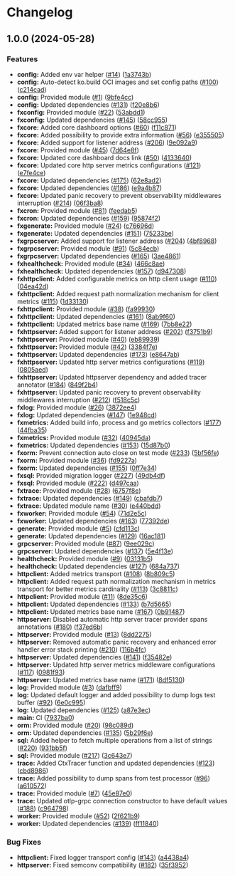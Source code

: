 # Changelog

## 1.0.0 (2024-05-28)


### Features

* **config:** Added env var helper ([#14](https://github.com/ankorstore/yokai/issues/14)) ([1a3743b](https://github.com/ankorstore/yokai/commit/1a3743b80ed61444d49237b7b151de7f8aad2b14))
* **config:** Auto-detect ko.build OCI images and set config paths ([#100](https://github.com/ankorstore/yokai/issues/100)) ([c214cad](https://github.com/ankorstore/yokai/commit/c214cad80af6e0fa43aa3aa16af3fb159c76270f))
* **config:** Provided module ([#1](https://github.com/ankorstore/yokai/issues/1)) ([9bfe4cc](https://github.com/ankorstore/yokai/commit/9bfe4cc14b447457735ee0f23a229a7006a5b5fc))
* **config:** Updated dependencies ([#131](https://github.com/ankorstore/yokai/issues/131)) ([f20e8b6](https://github.com/ankorstore/yokai/commit/f20e8b617639607c9bc0f22cf9857505bbbd7384))
* **fxconfig:** Provided module ([#22](https://github.com/ankorstore/yokai/issues/22)) ([53abdd1](https://github.com/ankorstore/yokai/commit/53abdd1d0812c75f181a70060a706790f0967f4a))
* **fxconfig:** Updated dependencies ([#145](https://github.com/ankorstore/yokai/issues/145)) ([58cc955](https://github.com/ankorstore/yokai/commit/58cc9551ed97c7b9e463f4bd1cefd069ef348b57))
* **fxcore:** Added core dashboard options ([#60](https://github.com/ankorstore/yokai/issues/60)) ([f11c871](https://github.com/ankorstore/yokai/commit/f11c871e8e9ec2eb0c1187ee328c9abbb9369a49))
* **fxcore:** Added possibility to provide extra information ([#56](https://github.com/ankorstore/yokai/issues/56)) ([e355505](https://github.com/ankorstore/yokai/commit/e355505f182677995795e648001312f0467f51dd))
* **fxcore:** Added support for listener address ([#206](https://github.com/ankorstore/yokai/issues/206)) ([9e092a9](https://github.com/ankorstore/yokai/commit/9e092a9206a0077f6c961058d3fec539b3c2c4ac))
* **fxcore:** Provided module ([#45](https://github.com/ankorstore/yokai/issues/45)) ([7d64e8f](https://github.com/ankorstore/yokai/commit/7d64e8f16f2f0655110433aff1089752799bbd45))
* **fxcore:** Updated core dashboard docs link ([#50](https://github.com/ankorstore/yokai/issues/50)) ([4133640](https://github.com/ankorstore/yokai/commit/4133640305961b6a3322960723e6827fb68db0ec))
* **fxcore:** Updated core http server metrics configurations ([#121](https://github.com/ankorstore/yokai/issues/121)) ([e7fe4ce](https://github.com/ankorstore/yokai/commit/e7fe4ce468ee64188fe235633f85a54475095f43))
* **fxcore:** Updated dependencies ([#175](https://github.com/ankorstore/yokai/issues/175)) ([62e8ad2](https://github.com/ankorstore/yokai/commit/62e8ad2e7e7d780fb2b357a9194b4c493beeb1ac))
* **fxcore:** Updated dependencies ([#186](https://github.com/ankorstore/yokai/issues/186)) ([e9a4b87](https://github.com/ankorstore/yokai/commit/e9a4b875069aa12cf6c05323bcbf1123cac863a7))
* **fxcore:** Updated panic recovery to prevent observability middlewares interruption ([#214](https://github.com/ankorstore/yokai/issues/214)) ([06f3ba8](https://github.com/ankorstore/yokai/commit/06f3ba847dd7efae99208e8703770dc12e8b25b3))
* **fxcron:** Provided module ([#81](https://github.com/ankorstore/yokai/issues/81)) ([feedab5](https://github.com/ankorstore/yokai/commit/feedab505fbed308adbf0767e17c6661938873ba))
* **fxcron:** Updated dependencies ([#159](https://github.com/ankorstore/yokai/issues/159)) ([95874f2](https://github.com/ankorstore/yokai/commit/95874f21a181b375e6867ce957d048b9b9e023f9))
* **fxgenerate:** Provided module ([#24](https://github.com/ankorstore/yokai/issues/24)) ([c76696d](https://github.com/ankorstore/yokai/commit/c76696d51d395926b543eddd12591ce122cff341))
* **fxgenerate:** Updated dependencies ([#151](https://github.com/ankorstore/yokai/issues/151)) ([75233be](https://github.com/ankorstore/yokai/commit/75233be78d58fbdf0434399a3e34a25b653cec2f))
* **fxgrpcserver:** Added support for listener address ([#204](https://github.com/ankorstore/yokai/issues/204)) ([4bf8968](https://github.com/ankorstore/yokai/commit/4bf89684121dae4e24bbc63a4199102da378b1ce))
* **fxgrpcserver:** Provided module ([#91](https://github.com/ankorstore/yokai/issues/91)) ([5c84ecb](https://github.com/ankorstore/yokai/commit/5c84ecbc5970dda3f702af7ed15622296fa4ea22))
* **fxgrpcserver:** Updated dependencies ([#165](https://github.com/ankorstore/yokai/issues/165)) ([3ae4861](https://github.com/ankorstore/yokai/commit/3ae48616a5cfc9d2da245a5c70100dcce341184c))
* **fxhealthcheck:** Provided module ([#34](https://github.com/ankorstore/yokai/issues/34)) ([466c8ae](https://github.com/ankorstore/yokai/commit/466c8aed56ee349907a49748abeff6e7f7069767))
* **fxhealthcheck:** Updated dependencies ([#157](https://github.com/ankorstore/yokai/issues/157)) ([d947308](https://github.com/ankorstore/yokai/commit/d947308986462d63b2ca5f044328c5214a89fc33))
* **fxhttpclient:** Added configurable metrics on http client usage ([#110](https://github.com/ankorstore/yokai/issues/110)) ([04ea42d](https://github.com/ankorstore/yokai/commit/04ea42d717cef522c8af8875cb9c9ed930974bdf))
* **fxhttpclient:** Added request path normalization mechanism for client metrics ([#115](https://github.com/ankorstore/yokai/issues/115)) ([1d33130](https://github.com/ankorstore/yokai/commit/1d331308dfd1d377bd097c21336a67663593efcb))
* **fxhttpclient:** Provided module ([#38](https://github.com/ankorstore/yokai/issues/38)) ([fa99930](https://github.com/ankorstore/yokai/commit/fa99930f2c73eb031656c13732be06067101fcdd))
* **fxhttpclient:** Updated dependencies ([#161](https://github.com/ankorstore/yokai/issues/161)) ([8ab9f60](https://github.com/ankorstore/yokai/commit/8ab9f6074fbb71c39509526dd2cb1c656497d06f))
* **fxhttpclient:** Updated metrics base name ([#169](https://github.com/ankorstore/yokai/issues/169)) ([7bb8e22](https://github.com/ankorstore/yokai/commit/7bb8e22eb890a7a4bf932243eadc554d3a53b210))
* **fxhttpserver:** Added support for listener address ([#202](https://github.com/ankorstore/yokai/issues/202)) ([f3751b9](https://github.com/ankorstore/yokai/commit/f3751b9e7f373518e513d855a890aa4889b2c887))
* **fxhttpserver:** Provided module ([#40](https://github.com/ankorstore/yokai/issues/40)) ([eb89939](https://github.com/ankorstore/yokai/commit/eb899390a2ae8ae64e8b6ea266a7ea860d2e1fdb))
* **fxhttpserver:** Provided module ([#42](https://github.com/ankorstore/yokai/issues/42)) ([3384f7e](https://github.com/ankorstore/yokai/commit/3384f7e33681a2476a9f68b6b670601180c91a4c))
* **fxhttpserver:** Updated dependencies ([#173](https://github.com/ankorstore/yokai/issues/173)) ([e8647ab](https://github.com/ankorstore/yokai/commit/e8647abb3e6b08ad5284805ccfca66295e4d3e0d))
* **fxhttpserver:** Updated http server metrics configurations ([#119](https://github.com/ankorstore/yokai/issues/119)) ([0805aed](https://github.com/ankorstore/yokai/commit/0805aed30f0aba58db097b46aafef17d159de331))
* **fxhttpserver:** Updated httpserver dependency and added tracer annotator ([#184](https://github.com/ankorstore/yokai/issues/184)) ([849f2b4](https://github.com/ankorstore/yokai/commit/849f2b4a67bdf1b4482cdc54b73378a8253d1073))
* **fxhttpserver:** Updated panic recovery to prevent observability middlewares interruption ([#212](https://github.com/ankorstore/yokai/issues/212)) ([f518c5c](https://github.com/ankorstore/yokai/commit/f518c5cb129a39c3bbf283eb8d3a17ab6a133739))
* **fxlog:** Provided module ([#26](https://github.com/ankorstore/yokai/issues/26)) ([3872ee4](https://github.com/ankorstore/yokai/commit/3872ee4900bed55e946dbf0d0b37ac2f289ade56))
* **fxlog:** Updated dependencies ([#147](https://github.com/ankorstore/yokai/issues/147)) ([1e948cd](https://github.com/ankorstore/yokai/commit/1e948cd91cbf0e7950bc9ad9e7bf52d26bc9637d))
* **fxmetrics:** Added build info, process and go metrics collectors ([#177](https://github.com/ankorstore/yokai/issues/177)) ([44fba35](https://github.com/ankorstore/yokai/commit/44fba35499b1aa794d3b6253ad20db341e65fd4e))
* **fxmetrics:** Provided module ([#32](https://github.com/ankorstore/yokai/issues/32)) ([40945da](https://github.com/ankorstore/yokai/commit/40945dafdddea05e0381e2a28f1f6682b2dd8ebc))
* **fxmetrics:** Updated dependencies ([#153](https://github.com/ankorstore/yokai/issues/153)) ([15d87b0](https://github.com/ankorstore/yokai/commit/15d87b0f5553e8dfa6c49f36cfd4d9c8385f65cb))
* **fxorm:** Prevent connection auto close on test mode ([#233](https://github.com/ankorstore/yokai/issues/233)) ([5bf56fe](https://github.com/ankorstore/yokai/commit/5bf56fe8bca4523f93d16138179468ad778c3dc0))
* **fxorm:** Provided module ([#36](https://github.com/ankorstore/yokai/issues/36)) ([fd9227a](https://github.com/ankorstore/yokai/commit/fd9227a3822f164eb00356612dbb8efb67dd73b4))
* **fxorm:** Updated dependencies ([#155](https://github.com/ankorstore/yokai/issues/155)) ([0ff7e34](https://github.com/ankorstore/yokai/commit/0ff7e348062fd7efd9c6410c1342fa00a350db94))
* **fxsql:** Provided migration logger ([#227](https://github.com/ankorstore/yokai/issues/227)) ([49db4df](https://github.com/ankorstore/yokai/commit/49db4df13d51348bfe5ce7ca53e93fa3d0ba1839))
* **fxsql:** Provided module ([#222](https://github.com/ankorstore/yokai/issues/222)) ([d497caa](https://github.com/ankorstore/yokai/commit/d497caacc53d2c6a86d3d2332c3d5d0ddcc9bbe4))
* **fxtrace:** Provided module ([#28](https://github.com/ankorstore/yokai/issues/28)) ([6757f8e](https://github.com/ankorstore/yokai/commit/6757f8e909d6399580a7cf3c4764532bedf8afd4))
* **fxtrace:** Updated dependencies ([#149](https://github.com/ankorstore/yokai/issues/149)) ([cbafdb7](https://github.com/ankorstore/yokai/commit/cbafdb7d5ddef34ce63f680eafe28d61ed4c3df3))
* **fxtrace:** Updated module name ([#30](https://github.com/ankorstore/yokai/issues/30)) ([e440bdd](https://github.com/ankorstore/yokai/commit/e440bdd815bf7642b1694e9d96b6d0d061d85efe))
* **fxworker:** Provided module ([#54](https://github.com/ankorstore/yokai/issues/54)) ([71d2e5c](https://github.com/ankorstore/yokai/commit/71d2e5c601f4037e96a16eb346a26302cb250edc))
* **fxworker:** Updated dependencies ([#163](https://github.com/ankorstore/yokai/issues/163)) ([77392de](https://github.com/ankorstore/yokai/commit/77392de3605cef128c2b37e91ca7813376d7335a))
* **generate:** Provided module ([#5](https://github.com/ankorstore/yokai/issues/5)) ([cfd113c](https://github.com/ankorstore/yokai/commit/cfd113c4238107ad68e1ecfa6ed600567841b5bf))
* **generate:** Updated dependencies ([#129](https://github.com/ankorstore/yokai/issues/129)) ([16ac181](https://github.com/ankorstore/yokai/commit/16ac18129caca70f5384b0f84e11e0cfe7d9af86))
* **grpcserver:** Provided module ([#87](https://github.com/ankorstore/yokai/issues/87)) ([9ee029c](https://github.com/ankorstore/yokai/commit/9ee029c1c0601d51cbf0d5d752c325c5948757a7))
* **grpcserver:** Updated dependencies ([#137](https://github.com/ankorstore/yokai/issues/137)) ([5e4f13e](https://github.com/ankorstore/yokai/commit/5e4f13e8c2174764a1a172c47a7c08a1f1b4f5c5))
* **healthcheck:** Provided module ([#9](https://github.com/ankorstore/yokai/issues/9)) ([03131b5](https://github.com/ankorstore/yokai/commit/03131b5480d4788fae85d0e98703f179de22415e))
* **healthcheck:** Updated dependencies ([#127](https://github.com/ankorstore/yokai/issues/127)) ([684a737](https://github.com/ankorstore/yokai/commit/684a737096edb3673793a830715d70c795ec15ae))
* **httpclient:** Added metrics transport ([#108](https://github.com/ankorstore/yokai/issues/108)) ([8b809c5](https://github.com/ankorstore/yokai/commit/8b809c5a89c848e8862e81fc95f4bb7ba08d7964))
* **httpclient:** Added request path normalization mechanism in metrics transport for better metrics cardinality ([#113](https://github.com/ankorstore/yokai/issues/113)) ([3c8811c](https://github.com/ankorstore/yokai/commit/3c8811c878c0d446d4ca307254ab49d0b9cb40b2))
* **httpclient:** Provided module ([#11](https://github.com/ankorstore/yokai/issues/11)) ([8de35c6](https://github.com/ankorstore/yokai/commit/8de35c690182bb373895cbd2cfb67af9b52db962))
* **httpclient:** Updated dependencies ([#133](https://github.com/ankorstore/yokai/issues/133)) ([b7d5665](https://github.com/ankorstore/yokai/commit/b7d5665bf38aea0823f6739930d5fbc352b50903))
* **httpclient:** Updated metrics base name ([#167](https://github.com/ankorstore/yokai/issues/167)) ([0b91487](https://github.com/ankorstore/yokai/commit/0b91487c8e8f5a94a3878433fa0fba6380fa02fe))
* **httpserver:** Disabled automatic http server tracer provider spans annotations ([#180](https://github.com/ankorstore/yokai/issues/180)) ([f37ed6b](https://github.com/ankorstore/yokai/commit/f37ed6b25c362505eb97506631c444e8bb5e03b8))
* **httpserver:** Provided module ([#13](https://github.com/ankorstore/yokai/issues/13)) ([8dd2275](https://github.com/ankorstore/yokai/commit/8dd227563d96336faa20c8f7a81605714cb572c4))
* **httpserver:** Removed automatic panic recovery and enhanced error handler error stack printing ([#210](https://github.com/ankorstore/yokai/issues/210)) ([116b4fc](https://github.com/ankorstore/yokai/commit/116b4fc3c76bd5460cb1a4c5105d80f56989d1d7))
* **httpserver:** Updated dependencies ([#141](https://github.com/ankorstore/yokai/issues/141)) ([f35482e](https://github.com/ankorstore/yokai/commit/f35482e72b4818c6d401a9b68c0c9921e3ff943f))
* **httpserver:** Updated http server metrics middleware configurations ([#117](https://github.com/ankorstore/yokai/issues/117)) ([0981f93](https://github.com/ankorstore/yokai/commit/0981f93f599f840d46344338baaf87321132a35d))
* **httpserver:** Updated metrics base name ([#171](https://github.com/ankorstore/yokai/issues/171)) ([8df5130](https://github.com/ankorstore/yokai/commit/8df5130af80d8edd4dd935adc8d55efa16557e79))
* **log:** Provided module ([#3](https://github.com/ankorstore/yokai/issues/3)) ([dafbff9](https://github.com/ankorstore/yokai/commit/dafbff93d9f43baf9ca6e29e507571a126faf27b))
* **log:** Updated default logger and added possibility to dump logs test buffer ([#92](https://github.com/ankorstore/yokai/issues/92)) ([6e0c995](https://github.com/ankorstore/yokai/commit/6e0c9957095d3bc8d3ca77b610e472d4a0f238f0))
* **log:** Updated dependencies ([#125](https://github.com/ankorstore/yokai/issues/125)) ([a87e3ec](https://github.com/ankorstore/yokai/commit/a87e3ec976220c01613dd25bc18c0ba5b1d207da))
* **main:** CI ([7937ba0](https://github.com/ankorstore/yokai/commit/7937ba05da29d34c55e5243b5e102427ff551bae))
* **orm:** Provided module ([#20](https://github.com/ankorstore/yokai/issues/20)) ([98c089d](https://github.com/ankorstore/yokai/commit/98c089db4fb8c10db2bbc6a2f24b2869b7f848da))
* **orm:** Updated dependencies ([#135](https://github.com/ankorstore/yokai/issues/135)) ([5b29f6e](https://github.com/ankorstore/yokai/commit/5b29f6efe3d438df18b951e3356d565a9837e920))
* **sql:** Added helper to fetch multiple operations from a list of strings ([#220](https://github.com/ankorstore/yokai/issues/220)) ([931bb5f](https://github.com/ankorstore/yokai/commit/931bb5f34ceec557a99fc5c2964cc34fe3e1b062))
* **sql:** Provided module ([#217](https://github.com/ankorstore/yokai/issues/217)) ([3c643e7](https://github.com/ankorstore/yokai/commit/3c643e75d7bd3e53cf4b03a24523020981936108))
* **trace:** Added CtxTracer function and updated dependencies ([#123](https://github.com/ankorstore/yokai/issues/123)) ([cbd8986](https://github.com/ankorstore/yokai/commit/cbd8986349fcc6cecabcf4a41d5196208c594e96))
* **trace:** Added possibility to dump spans from test processor ([#96](https://github.com/ankorstore/yokai/issues/96)) ([a610572](https://github.com/ankorstore/yokai/commit/a6105722d71c7a5ace9dbde0b33062e44f8f3ada))
* **trace:** Provided module ([#7](https://github.com/ankorstore/yokai/issues/7)) ([45e87e0](https://github.com/ankorstore/yokai/commit/45e87e0d27264c6ded3bcb9da3ac336194b4d485))
* **trace:** Updated otlp-grpc connection constructor to have default values ([#188](https://github.com/ankorstore/yokai/issues/188)) ([c964798](https://github.com/ankorstore/yokai/commit/c964798aca705b6746774f3880de3b77299de307))
* **worker:** Provided module ([#52](https://github.com/ankorstore/yokai/issues/52)) ([2f621b9](https://github.com/ankorstore/yokai/commit/2f621b92fdb7aa069ca2571b1a7b14612b902a19))
* **worker:** Updated dependencies ([#139](https://github.com/ankorstore/yokai/issues/139)) ([ff11840](https://github.com/ankorstore/yokai/commit/ff1184014819a794191744b661b5ef4729f0f0a7))


### Bug Fixes

* **httpclient:** Fixed logger transport config ([#143](https://github.com/ankorstore/yokai/issues/143)) ([a4438a4](https://github.com/ankorstore/yokai/commit/a4438a4cbd9d252e3c15195c141524c7ef816590))
* **httpserver:** Fixed semconv compatibility ([#182](https://github.com/ankorstore/yokai/issues/182)) ([35f3952](https://github.com/ankorstore/yokai/commit/35f3952e662755e5a379b92b9d6c382a0df8fdbf))
